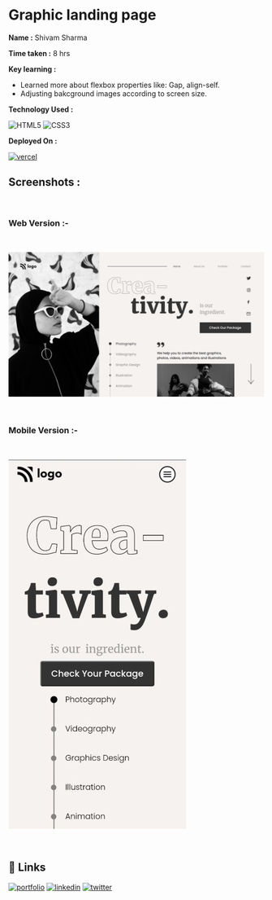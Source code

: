
# Graphic landing page

**Name :**  Shivam Sharma

**Time taken :**  8 hrs

**Key learning :** 

- Learned more about flexbox properties like: Gap, align-self.
- Adjusting bakcground images according to screen size.


**Technology Used :**

![HTML5](https://img.shields.io/badge/html5-%23E34F26.svg?style=for-the-badge&logo=html5&logoColor=white)
![CSS3](https://img.shields.io/badge/css3-%231572B6.svg?style=for-the-badge&logo=css3&logoColor=white)


**Deployed On :** 

[![vercel](https://img.shields.io/badge/vercel-%23000000.svg?style=for-the-badge&logo=vercel&logoColor=white)](https://fsjs-project-14.vercel.app/)




## **Screenshots :**

&nbsp;

### **Web Version :-**

&nbsp;

![App Screenshot](./14.png)

&nbsp;
&nbsp;

### **Mobile Version :-**

&nbsp;

![App Screenshot](./14a.jpg)


&nbsp;

## **🔗 Links**

[![portfolio](https://img.shields.io/badge/my_portfolio-000?style=for-the-badge&logo=ko-fi&logoColor=white)]()
[![linkedin](https://img.shields.io/badge/linkedin-0A66C2?style=for-the-badge&logo=linkedin&logoColor=white)](https://www.linkedin.com/in/emshivam/)
[![twitter](https://img.shields.io/badge/twitter-1DA1F2?style=for-the-badge&logo=twitter&logoColor=white)](https://twitter.com/_sharmashivam)

